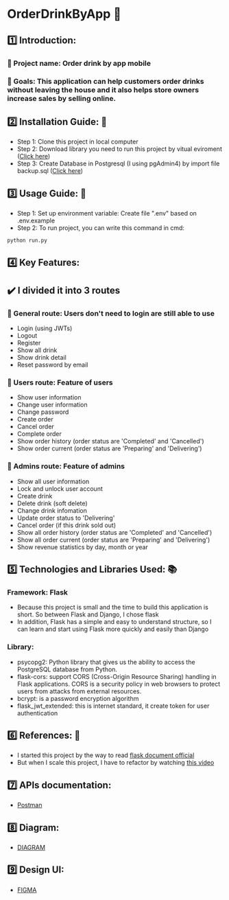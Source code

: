 # OrderDrinkByApp :tropical_drink:

## :one: Introduction:
### :memo: Project name: Order drink by app mobile
### :dart: Goals: This application can help customers order drinks without leaving the house and it also helps store owners increase sales by selling online.

## :two: Installation Guide: :file_folder:
- Step 1: Clone this project in local computer
- Step 2: Download library you need to run this project by vitual eviroment ([Click here](https://github.com/hanamthai/manage-package-versions-in-python))
- Step 3: Create Database in Postgresql (I using pgAdmin4) by import file backup.sql ([Click here](https://www.youtube.com/watch?v=JFxY2qajjwA))

## :three: Usage Guide: :book: 
- Step 1: Set up environment variable: Create file ".env" based on .env.example
- Step 2: To run project, you can write this command in cmd:
```bash
python run.py
```

## :four: Key Features:
## :heavy_check_mark: I divided it into 3 routes
### :couple: General route: Users don't need to login are still able to use
- Login (using JWTs)
- Logout
- Register
- Show all drink
- Show drink detail
- Reset password by email
### :boy: Users route: Feature of users
- Show user information
- Change user information
- Change password
- Create order
- Cancel order
- Complete order
- Show order history (order status are 'Completed' and 'Cancelled')
- Show order current (order status are 'Preparing' and 'Delivering')
### :boy: Admins route: Feature of admins
- Show all user information
- Lock and unlock user account
- Create drink
- Delete drink (soft delete)
- Change drink infomation
- Update order status to 'Delivering'
- Cancel order (if this drink sold out)
- Show all order history (order status are 'Completed' and 'Cancelled')
- Show all order current (order status are 'Preparing' and 'Delivering')
- Show revenue statistics by day, month or year

## :five: Technologies and Libraries Used: :books:
### Framework: Flask
- Because this project is small and the time to build this application is short. So between Flask and Django, I chose flask
- In addition, Flask has a simple and easy to understand structure, so I can learn and start using Flask more quickly and easily than Django
### Library:
- psycopg2: Python library that gives us the ability to access the PostgreSQL database from Python.
- flask-cors: support CORS (Cross-Origin Resource Sharing) handling in Flask applications. CORS is a security policy in web browsers to protect users from attacks from external resources.
- bcrypt: is a password encryption algorithm
- flask_jwt_extended: this is internet standard, it create token for user authentication

## :six: References: :notebook_with_decorative_cover:
- I started this project by the way to read [flask document official](https://flask.palletsprojects.com/en/2.2.x/)
- But when I scale this project, I have to refactor by watching [this video](https://www.youtube.com/watch?v=Wfx4YBzg16s&list=PL-osiE80TeTs4UjLw5MM6OjgkjFeUxCYH&index=12)

## :seven: APIs documentation: 
- [Postman](https://documenter.getpostman.com/view/21836660/2s93CGTGtg)

## :eight: Diagram:
- [DIAGRAM](https://app.diagrams.net/#G1vMdpU-4lPApqw8HGCJUiXssT3Tkvx9ho)

## :nine: Design UI:
- [FIGMA](https://www.figma.com/file/jX4vZYVWdz6aNG0L7PjOtR/Order-app?node-id=0-1&t=s7YSduKpxu5xV4hT-0)
